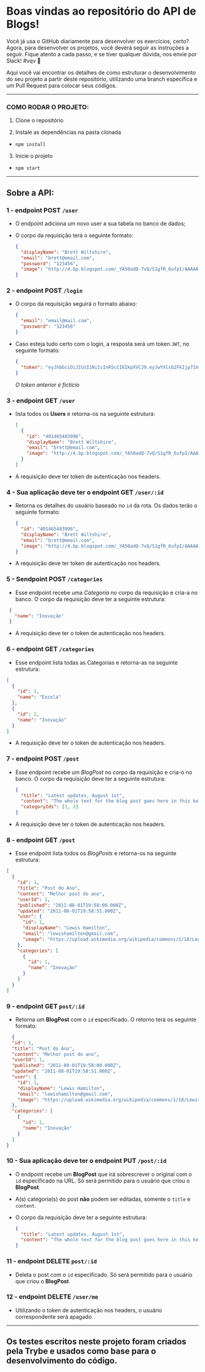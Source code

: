 # Boas vindas ao repositório do API de Blogs!

Você já usa o GitHub diariamente para desenvolver os exercícios, certo? Agora, para desenvolver os projetos, você deverá seguir as instruções a seguir. Fique atento a cada passo, e se tiver qualquer dúvida, nos envie por Slack! #vqv 🚀

Aqui você vai encontrar os detalhes de como estruturar o desenvolvimento do seu projeto a partir deste repositório, utilizando uma branch específica e um Pull Request para colocar seus códigos.

---


### COMO RODAR O PROJETO:

1. Clone o repositório

2. Instale as dependências na pasta clonada
  * `npm install`

3. Inicie o projeto
  * `npm start`

---

## Sobre a API:

### 1 - endpoint POST `/user`

- O endpoint adiciona um novo user a sua tabela no banco de dados;

- O corpo da requisição terá o seguinte formato:

  ```json
  {
    "displayName": "Brett Wiltshire",
    "email": "brett@email.com",
    "password": "123456",
    "image": "http://4.bp.blogspot.com/_YA50adQ-7vQ/S1gfR_6ufpI/AAAAAAAAAAk/1ErJGgRWZDg/S45/brett.png"
  }
  ```
  

### 2 - endpoint POST `/login`

- O corpo da requisição seguirá o formato abaixo:

  ```json
  {
    "email": "email@mail.com",
    "password": "123456"
  }
  ```
- Caso esteja tudo certo com o login, a resposta será um token `JWT`, no seguinte formato:

  ```json
  {
    "token": "eyJhbGciOiJIUzI1NiIsInR5cCI6IkpXVCJ9.eyJwYXlsb2FkIjp7ImlkIjo1LCJkaXNwbGF5TmFtZSI6InVzdWFyaW8gZGUgdGVzdGUiLCJlbWFpbCI6InRlc3RlQGVtYWlsLmNvbSIsImltYWdlIjoibnVsbCJ9LCJpYXQiOjE2MjAyNDQxODcsImV4cCI6MTYyMDY3NjE4N30.Roc4byj6mYakYqd9LTCozU1hd9k_Vw5IWKGL4hcCVG8"
  }
  ```
  _O token anterior é fictício_
  

### 3 - endpoint GET `/user`

- lista todos os **Users** e retorna-os na seguinte estrutura:

  ```json
  [
    {
      "id": "401465483996",
      "displayName": "Brett Wiltshire",
      "email": "brett@email.com",
      "image": "http://4.bp.blogspot.com/_YA50adQ-7vQ/S1gfR_6ufpI/AAAAAAAAAAk/1ErJGgRWZDg/S45/brett.png"
    }
  ]
  ```

- A requisição deve ter token de autenticação nos headers.


### 4 - Sua aplicação deve ter o endpoint GET `/user/:id`

- Retorna os detalhes do usuário baseado no `id` da rota. Os dados terão o seguinte formato:

  ```json
  {
    "id": "401465483996",
    "displayName": "Brett Wiltshire",
    "email": "brett@email.com",
    "image": "http://4.bp.blogspot.com/_YA50adQ-7vQ/S1gfR_6ufpI/AAAAAAAAAAk/1ErJGgRWZDg/S45/brett.png"
  }
  ```

- A requisição deve ter token de autenticação nos headers.


### 5 - Sendpoint POST `/categories`

- Esse endpoint recebe uma _Categoria_ no corpo da requisição e cria-a no banco. O corpo da requisição deve ter a seguinte estrutura:

 ```json
  {
    "name": "Inovação"
  }
  ```

- A requisição deve ter o token de autenticação nos headers.


### 6 - endpoint GET `/categories`

- Esse endpoint lista todas as Categorias e retorna-as na seguinte estrutura:

```json
[
  {
    "id": 1,
    "name": "Escola"
  },
  {
    "id": 2,
    "name": "Inovação"
  }
]
```
- A requisição deve ter o token de autenticação nos headers.


### 7 - endpoint POST `/post`

- Esse endpoint recebe um _BlogPost_ no corpo da requisição e cria-o no banco. O corpo da requisição deve ter a seguinte estrutura:

  ```json
  {
    "title": "Latest updates, August 1st",
    "content": "The whole text for the blog post goes here in this key",
    "categoryIds": [1, 2]
  }
  ```


- A requisição deve ter o token de autenticação nos headers.


### 8 - endpoint GET `/post`

- Esse endpoint lista todos os _BlogPosts_ e retorna-os na seguinte estrutura:

```json
[
  {
    "id": 1,
    "title": "Post do Ano",
    "content": "Melhor post do ano",
    "userId": 1,
    "published": "2011-08-01T19:58:00.000Z",
    "updated": "2011-08-01T19:58:51.000Z",
    "user": {
      "id": 1,
      "displayName": "Lewis Hamilton",
      "email": "lewishamilton@gmail.com",
      "image": "https://upload.wikimedia.org/wikipedia/commons/1/18/Lewis_Hamilton_2017_Malaysia.jpg"
    },
    "categories": [
      {
        "id": 1,
        "name": "Inovação"
      }
    ]
  }
]
```

### 9 - endpoint GET `post/:id`

- Retorna um **BlogPost** com o `id` especificado. O retorno terá os seguinte formato:

```json
  {
  "id": 1,
  "title": "Post do Ano",
  "content": "Melhor post do ano",
  "userId": 1,
  "published": "2011-08-01T19:58:00.000Z",
  "updated": "2011-08-01T19:58:51.000Z",
  "user": {
    "id": 1,
    "displayName": "Lewis Hamilton",
    "email": "lewishamilton@gmail.com",
    "image": "https://upload.wikimedia.org/wikipedia/commons/1/18/Lewis_Hamilton_2016_Malaysia_2.jpg"
  },
  "categories": [
    {
      "id": 1,
      "name": "Inovação"
    }
  ]
}
```

### 10 - Sua aplicação deve ter o endpoint PUT `/post/:id`

- O endpoint recebe um **BlogPost** que irá sobrescrever o original com o `id` especificado na URL. Só será permitido para o usuário que criou o **BlogPost**.

- A(s) categoria(s) do post **não** podem ser editadas, somente o `title` e `content`.

- O corpo da requisição deve ter a seguinte estrutura:

  ```json
  {
    "title": "Latest updates, August 1st",
    "content": "The whole text for the blog post goes here in this key"
  }
  ```


### 11 - endpoint DELETE `post/:id`

- Deleta o post com o `id` especificado. Só será permitido para o usuário que criou o **BlogPost**.


### 12 - endpoint DELETE `/user/me`

- Utilizando o token de autenticação nos headers, o usuário correspondente será apagado.

---

## Os testes escritos neste projeto foram criados pela Trybe e usados como base para o desenvolvimento do código.
